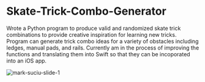 # Skate-Trick-Combo-Generator
Wrote a Python program to produce valid and randomized skate trick combinations to provide creative inspiration for learning new tricks. Program can generate trick combo ideas for a variety of obstacles including ledges, manual pads, and rails. Currently am in the process of improving the functions and translating them into Swift so that they can be incoporated into an iOS app.

![mark-suciu-slide-1](https://user-images.githubusercontent.com/81653555/185468062-38ce4900-a26c-496c-8427-9e911d361cec.jpg)


